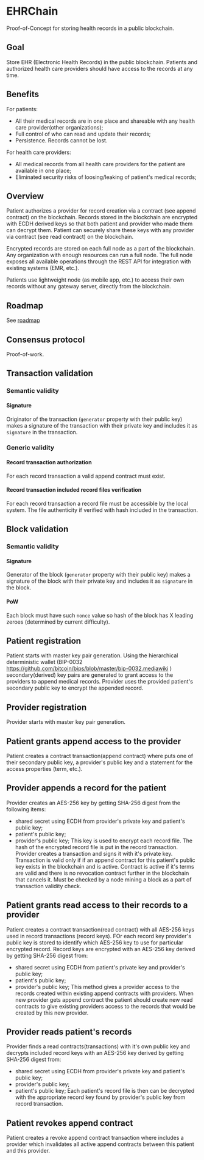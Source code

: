 # EHRChain
Proof-of-Concept for storing health records in a public blockchain.

## Goal
Store EHR (Electronic Health Records) in the public blockchain. Patients and authorized health care providers should have access to the records at any time. 

## Benefits
For patients:
- All their medical records are in one place and shareable with any health care provider(other organizations);
- Full control of who can read and update their records;
- Persistence. Records cannot be lost.

For health care providers:
- All medical records from all health care providers for the patient are available in one place;
- Eliminated security risks of loosing/leaking of patient's medical records;

## Overview
Patient authorizes a provider for record creation via a contract (see append contract) on the blockchain. Records stored in the blockchain are encrypted with ECDH derived keys so that both patient and provider who made them can decrypt them. Patient can securely share these keys with any provider via contract (see read contract) on the blockchain.

Encrypted records are stored on each full node as a part of the blockchain. Any organization with enough resources can run a full node. The full node exposes all available operations through the REST API for integration with existing systems (EMR, etc.). 

Patients use lightweight node (as mobile app, etc.) to access their own records without any gateway server, directly from the blockchain. 

## Roadmap
See [roadmap](roadmap.md)

## Consensus protocol
Proof-of-work.

## Transaction validation
### Semantic validity 
#### Signature 
Originator of the transaction (`generator` property with their public key) makes a signature of the transaction with their private key and includes it as `signature` in the transaction.
### Generic validity
#### Record transaction authorization
For each record transaction a valid append contract must exist. 
#### Record transaction included record files verification
For each record transaction a record file must be accessible by the local system. The file authenticity if verified with hash included in the transaction. 

## Block validation
### Semantic validity
#### Signature
Generator of the block (`generator` property with their public key) makes a signature of the block with their private key and includes it as `signature` in the block.
#### PoW
Each block must have such `nonce` value so hash of the block has X leading zeroes (determined by current difficulty).

## Patient registration
Patient starts with master key pair generation. 
Using the hierarchical deterministic wallet (BIP-0032 https://github.com/bitcoin/bips/blob/master/bip-0032.mediawiki ) secondary(derived) key pairs are generated to grant access to the providers to append medical records. Provider uses the provided patient's secondary public key to encrypt the appended record.

## Provider registration
Provider starts with master key pair generation. 

## Patient grants append access to the provider
Patient creates a contract transaction(append contract) where puts one of their secondary public key, a provider's public key and a statement for the access properties (term, etc.). 

## Provider appends a record for the patient
Provider creates an AES-256 key by getting SHA-256 digest from the following items:
 - shared secret using ECDH from provider's private key and patient's public key;
 - patient's public key;
 - provider's public key;
This key is used to encrypt each record file. The hash of the encrypted record file is put in the record transaction.
Provider creates a transaction and signs it with it's private key. 
Transaction is valid only if if an append contract for this patient's public key exists in the blockchain and is active. Contract is active if it's terms are valid and there is no revocation contract further in the blockchain that cancels it. Must be checked by a node mining a block as a part of transaction validity check.

## Patient grants read access to their records to a provider
Patient creates a contract transaction(read contract) with all AES-256 keys used in record transactions (record keys). FOr each record key provider's public key is stored to identify which AES-256 key to use for particular encrypted record. Record keys are encrypted with an AES-256 key derived by getting SHA-256 digest from:
 - shared secret using ECDH from patient's private key and provider's public key;
 - patient's public key;
 - provider's public key;
This method gives a provider access to the records created within existing append contracts with providers. When new provider gets append contract the patient should create new read contracts to give existing providers access to the records that would be created by this new provider.

## Provider reads patient's records
Provider finds a read contracts(transactions) with it's own public key and decrypts included record keys with an AES-256 key derived by getting SHA-256 digest from:
 - shared secret using ECDH from provider's private key and patient's public key;
 - provider's public key;
 - patient's public key;
Each patient's record file is then can be decrypted with the appropriate record key found by provider's public key from  record transaction.

## Patient revokes append contract
Patient creates a revoke append contract transaction where includes a provider which invalidates all active append contracts between this patient and this provider.
